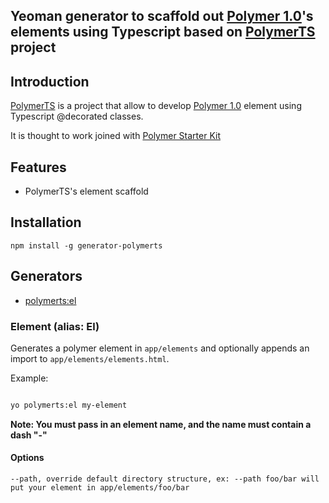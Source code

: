 ## Yeoman generator to scaffold out [Polymer 1.0](http://www.polymer-project.org/)'s elements using Typescript based on [PolymerTS](https://github.com/nippur72/PolymerTS) project

## Introduction

[PolymerTS](https://github.com/nippur72/PolymerTS) is a project that allow to develop [Polymer 1.0](http://www.polymer-project.org/) element using Typescript @decorated classes.

It is thought to work joined with [Polymer Starter Kit](https://developers.google.com/web/tools/polymer-starter-kit/)

## Features

 * PolymerTS's element scaffold

## Installation

`` npm install -g generator-polymerts ``

## Generators

 * [polymerts:el](#element-alias-el)


### Element (alias: El)
Generates a polymer element in `app/elements` and optionally appends an import to `app/elements/elements.html`.

Example:
```bash

yo polymerts:el my-element
```

**Note: You must pass in an element name, and the name must contain a dash "-"**

#### Options

```
--path, override default directory structure, ex: --path foo/bar will put your element in app/elements/foo/bar
```
